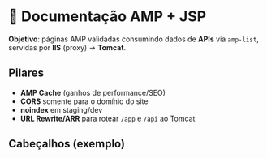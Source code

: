 # 📘 Documentação AMP + JSP

**Objetivo**: páginas AMP validadas consumindo dados de **APIs** via `amp-list`, servidas por **IIS** (proxy) → **Tomcat**.

## Pilares
- **AMP Cache** (ganhos de performance/SEO)
- **CORS** somente para o domínio do site
- **noindex** em staging/dev
- **URL Rewrite/ARR** para rotear `/app` e `/api` ao Tomcat

## Cabeçalhos (exemplo)


